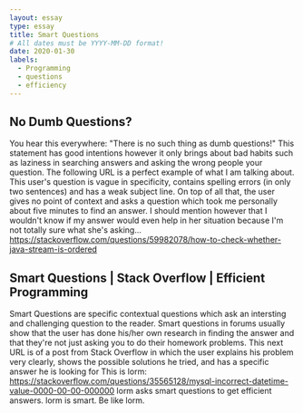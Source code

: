 ```yaml
---
layout: essay
type: essay
title: Smart Questions
# All dates must be YYYY-MM-DD format!
date: 2020-01-30
labels:
  - Programming
  - questions
  - efficiency
---
```


## No Dumb Questions?

You hear this everywhere: "There is no such thing as dumb questions!" This statement has good intentions however it only brings about bad habits such as laziness in searching answers and asking the wrong people your question. The following URL is a perfect example of what I am talking about. This user's question is vague in specificity, contains spelling errors (in only two sentences) and has a weak subject line. On top of all that, the user gives no point of context and asks a question which took me personally about five minutes to find an answer. I should mention however that I wouldn't know if my answer would even help in her situation because I'm not totally sure what she's asking...
https://stackoverflow.com/questions/59982078/how-to-check-whether-java-stream-is-ordered

## Smart Questions | Stack Overflow | Efficient Programming 

Smart Questions are specific contextual questions which ask an intersting and challenging question to the reader. Smart questions in forums usually show that the user has done his/her own research in finding the answer and that they're not just asking you to do their homework problems. This next URL is of a post from Stack Overflow in which the user explains his problem very clearly, shows the possible solutions he tried, and has a specific answer he is looking for
This is lorm:
https://stackoverflow.com/questions/35565128/mysql-incorrect-datetime-value-0000-00-00-000000
lorm asks smart questions to get efficient answers.
lorm is smart.
Be like lorm.
